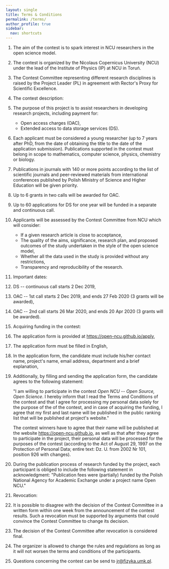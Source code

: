 ```yaml
---
layout: single
title: Terms & Conditions
permalink: /terms/
author_profile: true
sidebar:
  nav: shortcuts
---
```


1. The aim of the contest is to spark interest in NCU researchers in the open
   science model.

2. The contest is organized by the Nicolaus Copernicus University (NCU) under 
   the lead of the Institute of Physics (IP) at NCU in Toruń.

3. The Contest Committee representing different research disciplines is raised 
   by the Project Leader (PL) in agreement with Rector's Proxy for Scientific 
   Excellence.

4. The contest description:

  1. The purpose of this project is to assist researchers in developing research 
     projects, including payment for:  
     * Open access charges (OAC),
     * Extended access to data storage services (DS).
  
  2. Each applicant must be considered a young researcher (up to 7 years after
     PhD, from the date of obtaining the title to the date of the application 
     submission). Publications supported in the contest must belong in scope to 
     mathematics, computer science, physics, chemistry or biology.  

  3. Publications in journals with 140 or more points according to the list of 
     scientific journals and peer-reviewed materials from international conferences 
     published by Polish Ministry of Science and Higher Education will be given 
     priority.

  4. Up to 6 grants in two calls will be awarded for OAC.  

  5. Up to 60 applications for DS for one year will be funded in a separate and 
     continuous call.  

  6. Applicants will be assessed by the Contest Committee from NCU which will 
      consider:  
      * If a given research article is close to acceptance,
      * The quality of the aims, significance, research plan, and proposed 
        outcomes of the study undertaken in the style of the open science 
        model,
      * Whether all the data used in the study is provided without any 
        restrictions,
      * Transparency and reproducibility of the research.

5. Important dates:
  1. DS -- continuous call starts 2 Dec 2019,

  2. OAC -- 1st call starts 2 Dec 2019, and ends 27 Feb 2020 (3 grants will be 
     awarded),

  3. OAC -- 2nd call starts 26 Mar 2020, and ends 20 Apr 2020 (3 grants will be 
      awarded).

6. Acquiring funding in the contest:
  1. The application form is provided at https://open-ncu.github.io/apply,
  
  2. The application form must be filled in English,
  
  3. In the application form, the candidate must include his/her contact name,
      project's name, email address, department and a brief explanation,

  4. Additionally, by filling and sending the application form, the candidate
     agrees to the following statement:

      "I am willing to participate in the contest *Open NCU -- Open Source, Open
      Science*. I hereby inform that I read the Terms and Conditions of the
      contest and that I agree for processing my personal data solely for the
      purpose of the of the contest, and in case of acquiring the funding, I agree
      that my first and last name will be published in the public ranking list 
      that will be published at project's website."

      The contest winners have to agree that their name will be published at the
      website https://open-ncu.github.io, as well as that after they agree to 
      participate in the project, their personal data will be processed for the 
      purposes of the contest (according to the Act of August 29, 1997 on the
      Protection of Personal Data; entire text: Dz. U. from 2002 Nr 101, position
      926 with changes).

7. During the publication process of research funded by the project, each
   participant is obliged to include the following statement in acknowledgment:
   "Publication fees were (partially) funded by the Polish National Agency for 
   Academic Exchange under a project name Open NCU."

8. Revocation:
  1. It is possible to disagree with the decision of the Contest Committee in a 
     written form within one week from the announcement of the contest results.
     Such a revocation must be supported by arguments that could convince the 
     Contest Committee to change its decision.

  2. The decision of the Contest Committee after revocation is considered final.

9. The organizer is allowed to change the rules and regulations as long as it 
    will not worsen the terms and conditions of the participants.

10. Questions concerning the contest can be send to <jr@fizyka.umk.pl>.
